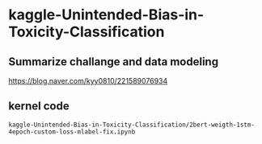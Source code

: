 # kaggle-Unintended-Bias-in-Toxicity-Classification


## Summarize challange and data modeling

https://blog.naver.com/kyy0810/221589076934



## kernel code

```
kaggle-Unintended-Bias-in-Toxicity-Classification/2bert-weigth-1stm-4epoch-custom-loss-mlabel-fix.ipynb
```
